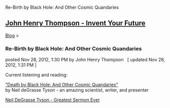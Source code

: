 Re-Birth by Black Hole: And Other Cosmic Quandaries 

[John Henry Thompson - Invent Your Future](../index.html)
---------------------------------------------------------

    

[Blog](../z-blog-1.html)‎ > ‎

### Re-Birth by Black Hole: And Other Cosmic Quandaries

posted Nov 28, 2012, 1:30 PM by John Henry Thompson   \[ updated Nov 28, 2012, 1:31 PM \]

Current listening and reading:  
  
["Death by Black Hole: And Other Cosmic Quandaries"](http://www.amazon.com/Death-Black-Hole-Cosmic-Quandaries/dp/0393330168)  
by Neil deGrasse Tyson - an amazing scientist, writer, and presenter  
  
[Neil DeGrasse Tyson - Greatest Sermon Ever](http://www.youtube.com/watch?v=6RjW5-4IiSc&feature=endscreen&NR=1)  

